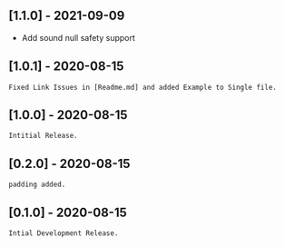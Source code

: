 ## [1.1.0] - 2021-09-09

* Add sound null safety support

## [1.0.1] - 2020-08-15

`Fixed Link Issues in [Readme.md] and added Example to Single file.`

## [1.0.0] - 2020-08-15

`Intitial Release.`

## [0.2.0] - 2020-08-15

`padding added.`

## [0.1.0] - 2020-08-15

`Intial Development Release.`
